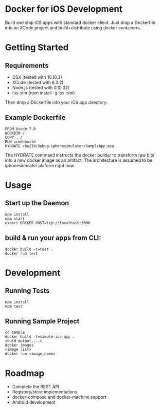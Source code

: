 # Docker for iOS Development
Build and ship iOS apps with standard docker client. Just drop a Dockerfile into an XCode project and build+distribute using docker containers.

# Getting Started

## Requirements

  * OSX (tested with 10.10.3)
  * XCode (tested with 6.3.2)
  * Node.js (tested with 0.10.32)
  * ios-sim (npm install -g ios-sim)

Then drop a Dockerfile into your iOS app directory:

## Example Dockerfile
```
FROM Xcode:7.0
WORKDIR /
COPY . /
RUN xcodebuild
HYDRATE /build/Debug-iphonesimulator/SampleApp.app
```
The HYDRATE command instructs the docker builder to transform raw bits
into a _new_ docker image as an artifact. The architecture is assumed to be iphonesimulator plaform right now.

# Usage

## Start up the Daemon
```
npm install
npm start
export DOCKER_HOST=tcp://localhost:3000
```

## build & run your apps from CLI:
```
docker build -t=test .
docker run test
```

# Development

## Running Tests

```
npm install 
npm test
```

## Running Sample Project
```
cd sample
docker build -t=sample-ios-app .
<buid output....>
docker images
<image list>
docker run <image_name>
```

# Roadmap
  * Complete the REST API 
  * Registery/store implementations
  * docker-compose and docker-machine support
  * Android development